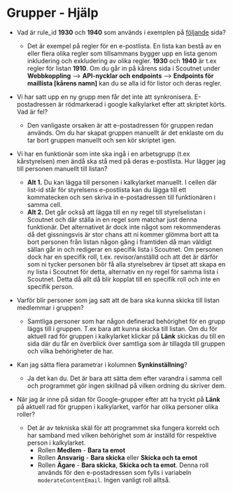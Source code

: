 # Grupper - Hjälp
* Vad är rule_id **1930** och **1940** som används i exemplen på [följande](./../Grupper-Hur-gör-jag-för-att) sida?
  - Det är exempel på regler för en e-postlista. En lista kan bestå av en eller flera olika regler som tillsammans bygger upp en lista genom inkludering och exkludering av olika regler. **1930** och **1940** är t.ex regler för listan **1910**. Om du går in på kårens sida i Scoutnet under **Webbkoppling** --> **API-nycklar och endpoints** --> **Endpoints för maillista [kårens namn]** kan du se alla id för listor och deras regler.

* Vi har satt upp en ny grupp men får det inte att synkronisera. E-postadressen är rödmarkerad
i google kalkylarket efter att skriptet körts. Vad är fel?
  - Den vanligaste orsaken är att e-postadressen för gruppen redan används. Om du har skapat
gruppen manuellt är det enklaste om du tar bort gruppen manuellt och sen kör skriptet igen.

* Vi har en funktionär som inte ska ingå i en arbetsgrupp (t.ex kårstyrelsen) men ändå ska stå
med på deras e-postlista. Hur lägger jag till personen manuellt till listan?
  - **Alt 1.** Du kan lägga till personen i kalkylarket manuellt. I cellen där list-id står för styrelsens e-postlista kan du lägga till ett kommatecken och sen skriva in e-postadressen
  till funktionären i samma cell.
  - **Alt 2.** Det går också att lägga till en ny regel till styrelselistan i Scoutnet och där
  ställa in en regel som matchar just denna funktionär. Det alternativet är dock inte något
  som rekommenderas då det gissningsvis är stor chans att ni kommer glömma bort att ta bort
  personen från listan någon gång i framtiden då man väldigt sällan går in och redigerar en
  specifik lista i Scoutnet. Om personen dock har en specifik roll, t.ex. revisor/anställd och
  att det är därför som ni tycker personen bör få alla styrelsebrev är tipset att skapa en ny
  lista i Scoutnet för detta, alternativ en ny regel för samma lista i Scoutnet. Detta då allt
  då blir kopplat till en specifik roll och inte en specifik person.

* Varför blir personer som jag satt att de bara ska kunna skicka till listan medlemmar i gruppen?
  - Samtliga personer som har någon definerad behörighet för en grupp läggs till i gruppen. T.ex bara att kunna skicka till listan. Om du för aktuell rad för gruppen i kalkylarket klickar på **Länk** skickas du till en sida där du får en överblick över samtliga som är tillagda till gruppen och vilka behörigheter de har.

* Kan jag sätta flera parametrar i kolumnen **Synkinställning**?
  - Ja det kan du. Det är bara att sätta dem efter varandra i samma cell och programmet gör ingen skillnad på vilken ordning du skriver dem.

* När jag är inne på sidan för Google-grupper efter att ha tryckt på **Länk** på aktuell rad för gruppen i kalkylarket, varför har olika personer olika roller?
  - Det är av tekniska skäl för att programmet ska fungera korrekt och har samband med vilken behörighet som är inställd för respektive person i kalkylarket.
    - Rollen **Medlem** - **Bara ta emot**
    - Rollen **Ansvarig** - **Bara skicka** eller **Skicka och ta emot**
    - Rollen **Ägare** - **Bara skicka**, **Skicka och ta emot**. Denna roll används för den e-postadressen som fylls i variabeln `moderateContentEmail`. Ingen vanligt roll alltså.